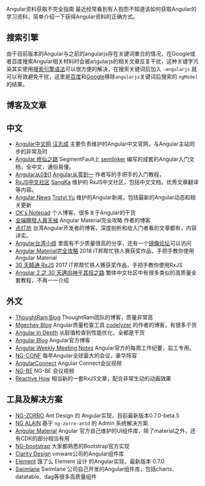 Angular资料获取不完全指南
最近经常看到有人抱怨不知道该如何获取Angular的学习资料，简单介绍一下获得Angular资料的正确方式。

## **搜索引擎**


由于目前版本的Angular与之前的angularjs存在关键词重合的情况，在Google或者百度搜索Angular相关材料时会被angularjs的相关文章反复干扰，这种关键字污染其实使用[搜索引擎语法](https://www.zhihu.com/question/20161362)可以很方便的解决，在搜索关键词后加入 `-angularjs` 就可以有效避免干扰，这里是[百度](https://link.zhihu.com/?target=https%3A//www.baidu.com/s%3Fwd%3Dngmodel%2520-angularjs%26rsv_spt%3D1%26rsv_iqid%3D0xf017b5030000a7a5%26issp%3D1%26f%3D8%26rsv_bp%3D1%26rsv_idx%3D2%26ie%3Dutf-8%26rqlang%3Dcn%26tn%3Dbaiduhome_pg%26rsv_enter%3D1%26oq%3Dangular%252520-angularjs%26inputT%3D176500%26rsv_t%3D41a4jNnNfAqXHctDAEryVYZuUTS8k83zTCs8YwLrduHZ05oDtUjC6WGWjEV3tgNfdh%252F6%26rsv_sug3%3D32%26rsv_pq%3Da9bba9c30000abbb%26rsv_sug2%3D0%26rsv_sug4%3D182520)和[Google](https://link.zhihu.com/?target=https%3A//www.google.co.uk/search%3Fq%3Dngmodel%2B-angularjs%26oq%3Dngmodel%2B-angularjs%26aqs%3Dchrome.0.69i59j69i60j69i65l3j0.3728j0j7%26sourceid%3Dchrome%26ie%3DUTF-8)移除`angularjs`关键词后搜索的 `ngModel` 的结果。

## **博客及文章**

## **中文**

*   [Angular中文网](https://link.zhihu.com/?target=https%3A//angular.cn/)
    [汪志成](https://www.zhihu.com/people/alpha-gde) 主要负责维护的Angular中文官网，与Angular主站同步的非常及时
*   [Angular 修仙之路](https://link.zhihu.com/?target=https%3A//segmentfault.com/blog/angular4)
    SegmentFault上 [semlinker](https://link.zhihu.com/?target=https%3A//segmentfault.com/u/angular4) 编写的成套的Angular入门文档，全中文，通俗易懂。
*   [Angular从0到1](https://link.zhihu.com/?target=https%3A//www.jianshu.com/p/9af9f203e0b1)
    [Angular从零到一](https://link.zhihu.com/?target=http%3A//item.jd.com/12059091.html) 作者写的手把手的入门教程，
*   [RxJS中文社区](https://link.zhihu.com/?target=https%3A//github.com/RxJS-CN)
    [SangKa](https://www.zhihu.com/people/sangka/activities) 维护的 RxJS中文社区，包括中文文档，优秀文章翻译等内容。
*   [Angular News](https://zhuanlan.zhihu.com/angular-news)
    [Trotyl Yu](https://www.zhihu.com/people/trotyl) 维护的Angular新闻，包括最新的Angular动态和相关更新
*   [CK's Notepad](https://link.zhihu.com/?target=https%3A//blog.kevinyang.net/)
    个人博客，很多关于Angular的干货
*   [全端開發人員天梯](https://link.zhihu.com/?target=https%3A//wellwind.idv.tw/blog/categories/Angular%25E9%2580%259F%25E6%2588%2590%25E7%258F%25AD/)
    Angular Material完全攻略 作者的博客
*   [点灯坊](https://link.zhihu.com/?target=http%3A//oomusou.io/tags/%23Angular)
    台湾Angular开发者的博客，深度剖析和给入门者看的文章都有，内容详实。
*   [Angular台湾小组](https://link.zhihu.com/?target=https%3A//www.facebook.com/groups/augularjs.tw/%3Fhc_ref%3DARQMe8MAUVekuR-USwSCN3JNvPgFpdw54zxcKIoV1mrQfSajxMS82TbjeU9YsBurHtc)
    里面有不少质量很高的分享，还有一个[镜像论坛](https://link.zhihu.com/?target=https%3A//forum.angular.tw/top)可以访问
*   [Angular Material完全攻略](https://link.zhihu.com/?target=https%3A//ithelp.ithome.com.tw/users/20020617/ironman/1263)
    2018 iT邦帮忙铁人赛获奖作品，手把手教你使用Angular Material
*   [30 天精通 RxJS](https://link.zhihu.com/?target=https%3A//ithelp.ithome.com.tw/users/20103367/ironman/1199)
    2017 iT邦帮忙铁人赛获奖作品，手把手教你使用RxJS
*   [Angular 2 之 30 天邁向神乎其技之路](https://link.zhihu.com/?target=https%3A//ithelp.ithome.com.tw/users/20103745/ironman/1160)
    繁体中文社区中有很多类似的高质量全套教程，不再一一介绍

## **外文**

*   [ThoughtRam Blog](https://link.zhihu.com/?target=https%3A//blog.thoughtram.io/)
    ThoughtRam团队的博客，质量非常高
*   [Mgechev Blog](https://link.zhihu.com/?target=http%3A//blog.mgechev.com/)
    Angular质量检查工具 [codelyzer](https://link.zhihu.com/?target=https%3A//github.com/mgechev/codelyzer) 的作者的博客，有很多干货
*   [Angular In Depth](https://link.zhihu.com/?target=https%3A//blog.angularindepth.com/)
    从脏值检查到性能优化，全都是干货
*   [Angular Blog](https://link.zhihu.com/?target=https%3A//blog.angular.io/)
    Angular官方博客
*   [Angular Weekly Meeting Notes](https://link.zhihu.com/?target=http%3A//g.co/ng/weekly-notes)
    Angular官方的每周工作纪要，监工专用。
*   [NG-CONF](https://link.zhihu.com/?target=https%3A//www.youtube.com/user/ngconfvideos/videos)
    每年Angular全球最大的会议，豪华阵容
*   [AngularConnect](https://link.zhihu.com/?target=https%3A//www.youtube.com/channel/UCzrskTiT_ObAk3xBkVxMz5g/videos)
    Angular Connect会议视频
*   [NG-BE](https://link.zhihu.com/?target=https%3A//www.youtube.com/channel/UCnMfZM2S3QgbFvOyet5PMmQ/videos)
    NG-BE 会议视频
*   [Reactive How](https://link.zhihu.com/?target=http%3A//reactive.how/)
    相当新的一套RxJS文章，配合非常生动的动画效果

## **工具及解决方案**

*   [NG-ZORRO](https://link.zhihu.com/?target=https%3A//ng.ant.design/version/0.7.x/)
    Ant Design 的 Angular实现，目前最新版本0.7.0-beta.5
*   [NG ALAIN](https://link.zhihu.com/?target=http%3A//ng-alain.com/)
    基于 `ng-zorro-antd` 的 Admin 系统解决方案
*   [Angular Material](https://link.zhihu.com/?target=https%3A//material.angular.io/)
    Angular 官方自己维护的UI组件库，除了material之外，还有CDK的部分相当有用
*   [NG-bootstrap](https://link.zhihu.com/?target=https%3A//ng-bootstrap.github.io/%23/home)
    大家都熟悉的Bootstrap官方实现
*   [Clarity Design](https://link.zhihu.com/?target=https%3A//vmware.github.io/clarity/)
    vmware公司的Angular组件库
*   [Element](https://link.zhihu.com/?target=https%3A//element-angular.faas.ele.me/)
    饿了么 Element 设计 的Angular实现，最新版本 0.7.0
*   [Swimlane](https://link.zhihu.com/?target=https%3A//github.com/swimlane)
    Swimlane 公司自己开发的Angular组件库，包括charts、datatable、dag等很多高质量组件

